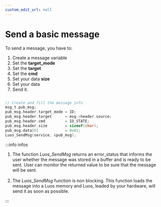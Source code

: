 ```yaml
---
custom_edit_url: null
---
```


# Send a basic message

To send a message, you have to:

1.  Create a message variable
2.  Set the **target_mode**
3.  Set the **target**
4.  Set the **cmd**
5.  Set your data **size**
6.  Set your data
7.  Send it.

```c

// Create and fill the message info
msg_t pub_msg;
pub_msg.header.target_mode = ID;
pub_msg.header.target      = msg->header.source;
pub_msg.header.cmd         = IO_STATE;
pub_msg.header.size        = sizeof(char);
pub_msg.data[0]            = 0x01;
Luos_SendMsg(service, &pub_msg);
```

:::info infos

1. The function _Luos_SendMsg_ returns an error_status that informs the user whether the message was stored in a buffer and is ready to be sent. User can monitor the returned value to be sure that the message will be sent.<br/><br/>
2. The _Luos_SendMsg_ function is non blocking. This function loads the message into a Luos memory and Luos, leaded by your hardware, will send it as soon as possible.

:::
